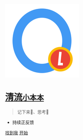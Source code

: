 ![logo](_media/icon.svg)

# [清流<small>小本本</small>](http://iosoon.cn/#/?id=清流的小本本)

> 记下来📒、思考🤔

- 持续正反馈

[找到我](https://github.com/soonio)
[开始](#清流的小本本)
